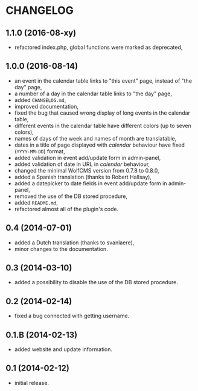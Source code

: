 # CHANGELOG

## 1.1.0 (2016-08-xy)
 - refactored index.php, global functions were marked as deprecated,


## 1.0.0   (2016-08-14)
 - an event in the calendar table links to "this event" page, instead of "the day" page,
 - a number of a day in the calendar table links to "the day" page,
 - added `CHANGELOG.md`,
 - improved documentation,
 - fixed the bug that caused wrong display of long events in the calendar table,
 - different events in the calendar table have different colors (up to seven colors),
 - names of days of the week and names of month are translatable,
 - dates in a title of page displayed with *calendar* behaviour have fixed (`YYYY-MM-DD`) format,
 - added validation in event add/update form in admin-panel,
 - added validation of date in URL in *calendar* behaviour,
 - changed the minimal WolfCMS version from 0.7.8 to 0.8.0,
 - added a Spanish translation (thanks to Robert Hallsay),
 - added a datepicker to date fields in event add/update form in admin-panel,
 - removed the use of the DB stored procedure,
 - added `README.md`,
 - refactored almost all of the plugin's code.


## 0.4     (2014-07-01)
 - added a Dutch translation (thanks to svanlaere),
 - minor changes to the documentation.


## 0.3     (2014-03-10)
 - added a possibility to disable the use of the DB stored procedure.


## 0.2     (2014-02-14)
  - fixed a bug connected with getting username.


## 0.1.B   (2014-02-13)
 - added website and update information.


## 0.1     (2014-02-12)
 - initial release.